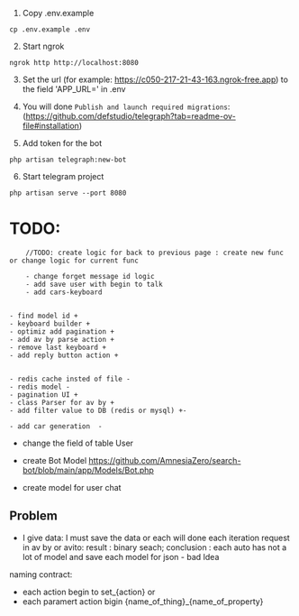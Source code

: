 1. Copy .env.example 
```
cp .env.example .env 

```

2. Start ngrok
```
ngrok http http://localhost:8080

```

3. Set the url (for example: https://c050-217-21-43-163.ngrok-free.app) to the field 'APP_URL=' in .env

4. You will done `Publish and launch required migrations`: (https://github.com/defstudio/telegraph?tab=readme-ov-file#installation)

5. Add token for the bot 
``` 
php artisan telegraph:new-bot
```
6. Start telegram project 
```
php artisan serve --port 8080
```







# TODO: 

        //TODO: create logic for back to previous page : create new func or change logic for current func

        - change forget message id logic 
        - add save user with begin to talk
        - add cars-keyboard


    - find model id +
    - keyboard builder + 
    - optimiz add pagination + 
    - add av by parse action + 
    - remove last keyboard + 
    - add reply button action +

    
    - redis cache insted of file -  
    - redis model -
    - pagination UI +  
    - class Parser for av by + 
    - add filter value to DB (redis or mysql) +-

    - add car generation  -


 - change the field of table User 
 - create Bot Model https://github.com/AmnesiaZero/search-bot/blob/main/app/Models/Bot.php

- create model for user chat 

## Problem
 - I give data: I must save the data or each will done each iteration request in av by or avito: result : binary seach; conclusion : each auto has not a lot of model and save each model for json - bad Idea


naming contract: 
 - each action begin to set_{action} or 
 - each paramert action bigin {name_of_thing}_{name_of_property}

